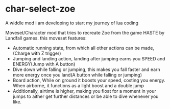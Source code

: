 # char-select-zoe
A widdle mod i am developing to start my journey of lua coding

Moveset/Character mod that tries to recreate Zoe from the game HASTE by Landfall games. this moveset features:

* Automatic running state, from which all other actions can be made,(Charge with Z trigger)
* Jumping and landing action, landing after jumping earns you SPEED and ENERGY(Jump with A button)
* Dive down while falling or jumping, this makes you fall faster and earn more energy once you land(A button while falling or jumping)
* Board action, While on ground it boosts your speed, costing you energy. When airborne, it functions as a light boost and a double jump
* Additionally, airtime is higher, making you float for a moment in your jumps to aither get further distances or be able to dive whenever you like.
